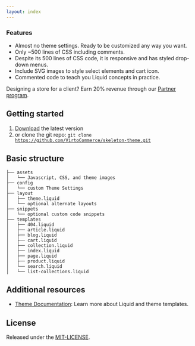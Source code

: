 ```yaml
---
layout: index
---
```


### Features

- Almost no theme settings. Ready to be customized any way you want. 
- Only ~500 lines of CSS including comments. 
- Despite its 500 lines of CSS code, it is responsive and has styled drop-down menus.
- Include SVG images to style select elements and cart icon.
- Commented code to teach you Liquid concepts in practice.

Designing a store for a client? Earn 20% revenue through our <a href="http://virtocommerce.com/partners">Partner program<a/>.

## Getting started

1. <a href="https://github.com/VirtoCommerce/skeleton-theme/archive/master.zip">Download</a> the latest version
2. or clone the git repo: <code>git clone https://github.com/VirtoCommerce/skeleton-theme.git</code>

## Basic structure

	├── assets
	│   └── Javascript, CSS, and theme images
	├── config
	│   └── custom Theme Settings
	├── layout
	│   ├── theme.liquid
	│   └── optional alternate layouts
	├── snippets
	│   └── optional custom code snippets
	├── templates
	│   ├── 404.liquid
	│   ├── article.liquid
	│   ├── blog.liquid
	│   ├── cart.liquid
	│   ├── collection.liquid
	│   ├── index.liquid
	│   ├── page.liquid
	│   ├── product.liquid
	│   └── search.liquid
	│   └── list-collections.liquid

## Additional resources

- <a href="http://docs.virtocommerce.com">Theme Documentation</a>: Learn more about Liquid and theme templates.

## License

Released under the [MIT-LICENSE](http://opensource.org/licenses/MIT).

